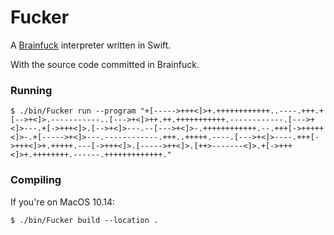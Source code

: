 # Fucker

A [Brainfuck](https://en.wikipedia.org/wiki/Brainfuck) interpreter written in Swift.

With the source code committed in Brainfuck.

### Running

`$ ./bin/Fucker run --program "+[----->+++<]>+.++++++++++++..----.+++.+[-->+<]>.-----------..[--->+<]>++.++.+++++++++++.------------.[--->+<]>---.+[->+++<]>.[-->+<]>---.--[--->+<]>-.++++++++++++.--.+++[->+++++<]>-.+[----->+<]>---.------------.+++..+++++.----.[--->+<]>----.+++[->+++<]>+.+++++.---[->+++<]>.[----->++<]>.[++>-------<]>.+[->+++<]>+.++++++++.------.+++++++++++++."`

### Compiling

If you're on MacOS 10.14:

`$ ./bin/Fucker build --location .`
